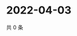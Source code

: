 # 2022-04-03

共 0 条

<!-- BEGIN WEIBO -->
<!-- 最后更新时间 Sun Apr 03 2022 03:00:48 GMT+0800 (China Standard Time) -->

<!-- END WEIBO -->
